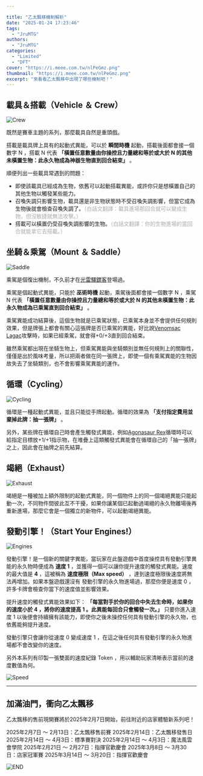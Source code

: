 ```yaml
---

title: "乙太飄移機制解析"
date: "2025-01-24 17:23:46"
tags:
  - "JruMTG"
authors:
  - "JruMTG"
categories:
  - "Limited"
  - "DFT"
cover: "https://i.meee.com.tw/nlPeGmz.png"
thumbnail: "https://i.meee.com.tw/nlPeGmz.png"
excerpt: "來看看乙太飄移中出現了哪些機制吧！"
---
```


## 載具＆搭載（Vehicle ＆ Crew）

![Crew](https://i.meee.com.tw/GFMr8YG.png)

既然是賽車主題的系列，那麼載具自然是重頭戲。

搭載是載具牌上具有的起動式異能，可以於 **瞬間時機** 起動，搭載後面都會接一個數字 N ，搭載 N 代表 **「橫置任意數量由你操控且力量總和等於或大於 N 的其他未橫置生物：此永久物成為神器生物直到回合結束」** 。

順便列出一些載具常遇到的問題：
- 即使該載具已經成為生物，依舊可以起動搭載異能，或許你只是想橫置自己的其他生物以觸發某些能力。
- 召喚失調只影響生物，載具還是非生物狀態時不受召喚失調影響，但當它成為生物後就會檢查召喚失調了。<font color="#AAAAAA">（白話文翻譯：載具進場那回合就可以變成生物，但沒敏捷就無法攻擊。）</font> 
- 搭載可以橫置仍受召喚失調影響的生物。<font color="#AAAAAA">（白話文翻譯：你的生物進場的當回合就能拿它去搭載。）</font> 



## 坐騎＆乘駕（Mount ＆ Saddle）

![Saddle](https://i.meee.com.tw/3pynGgr.png)

乘駕是個復出機制，不久前才在[光雷驛鏢客](https://guildmagesforum.tw/OTJ-mechanism/#%E4%B9%98%E9%A7%95%EF%BC%88Saddle%EF%BC%89)登場過。

乘駕是個起動式異能，只能於 **巫術時機** 起動，乘駕後面都會接一個數字 N ，乘駕 N 代表 **「橫置任意數量由你操控且力量總和等於或大於 N 的其他未橫置生物：此永久物成為已乘駕直到回合結束」** 。

乘駕異能成功結算後，這個生物就是已乘駕狀態，已乘駕本身並不會提供任何規則效果，但是牌張上都會有關心這張牌是否已乘駕的異能，好比說[Venomsac Lagac](https://scryfall.com/card/dft/185/venomsac-lagac)攻擊時，如果已經乘駕，就會得+0/+3直到回合結束。

雖然乘駕都出現在坐騎生物上，但乘駕異能與坐騎類別並無任何規則上的關聯性，僅僅是出於風味考量，所以把兩者做在同一張牌上，即使一個有乘駕異能的生物因故失去了坐騎類別，也不會影響乘駕異能的運作。



## 循環（Cycling）

![Cycling](https://i.meee.com.tw/iUycamI.png)

循環是一種起動式異能，並且只能從手牌起動。循環的效果為  **「支付指定費用並棄掉此牌：抽一張牌」** 。

另外，某些牌在循環自己時會產生觸發式異能，例如[Agonasaur Rex](https://scryfall.com/card/dft/151/agonasaur-rex)循環時可以給指定目標放+1/+1指示物，在堆疊上這類觸發式異能會在循環自己的「抽一張牌」之上，因此會在抽牌之前先結算。



## 竭絕（Exhaust）

![Exhaust](https://i.meee.com.tw/Rhdj8QA.png)

竭絕是一種被加上額外限制的起動式異能，同一個物件上的同一個竭絕異能只能起動一次，不同物件間彼此互不干擾，如果你讓某個已起動過竭絕的永久物離場後再重新進場，那麼它會是一個獨立的新物件，可以起動竭絕異能。



## 發動引擎！（Start Your Engines!）

![Engines](https://i.meee.com.tw/w6OPDa6.png)

發動引擎！是一個新的關鍵字異能，當玩家在此盤遊戲中首度操控具有發動引擎異能的永久物時便成為 **速度 1** ，並獲得一個可以讓你提升速度的觸發式異能。速度的最大值是 **4** ，這被稱為 **速度極限（Max speed）** ，達到速度極限後速度將無法再增加。如果本盤遊戲還沒有 發動引擎的永久物進場過，那麼你便是速度 0 ，許多卡牌會檢查你當下的速度值並影響效果。

提升速度的觸發式異能效果如下： **「每當對手於你的回合中失去生命時，如果你的速度小於 4 ，將你的速度提高 1 。此異能每回合只會觸發一次。」** 
只要你進入速度 1 以後便會持續擁有該能力，即使你之後未操控任何具有發動引擎的永久物，也依舊能夠提升速度。

發動引擎只會讓你從速度 0 變成速度 1 ，在這之後任何具有發動引擎的永久物進場都不會改變你的速度。 

另外本系列有印製一張雙面的速度紀錄 Token ，用以輔助玩家清晰表示當前的速度數值為何。

![Speed](https://i.meee.com.tw/mdKGhAP.png)


---

## 加滿油門，衝向乙太飄移

乙太飄移的售前現開賽將於2025年2月7日開始，前往附近的店家體驗新系列吧！

2025年2月7日 ～ 2月13日：乙太飄移售前賽
2025年2月14日：乙太飄移發售日
2025年2月14日 ～ 4月3日：標準賽對決
2025年2月14日 ～ 4月3日：魔法風雲會學院
2025年2月21日 ～ 2月27日：指揮官歡慶會 
2025年3月8日 ～ 3月30日：店家冠軍賽
2025年3月14日 ～ 3月20日：指揮官歡慶會


![END](https://i.meee.com.tw/64eZu2c.png)
